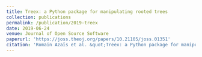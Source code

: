 ```yaml
---
title: Treex: a Python package for manipulating rooted trees
collection: publications
permalink: /publication/2019-treex
date: 2019-06-24
venue: Journal of Open Source Software
paperurl: 'https://joss.theoj.org/papers/10.21105/joss.01351'
citation: 'Romain Azaïs et al. &quot;Treex: a Python package for manipulating rooted trees&quot; <i>Journal of Open Source Software</i> 4.38(2019).'
---
```

